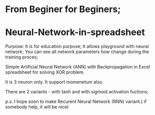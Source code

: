 # From Beginer for Beginers;

# Neural-Network-in-spreadsheet

Purpose:
It is for education purpose;
It allows playground with neural network;
You can see all network parameters how change during the training proces;

Simple Artificial Neural Network (ANN) with Backpropagation in Excel spreadsheet for solving XOR problem.

It is 3 neuron only.
It support momenetum also.

There are 2 variants - with tanh and with sigmoid activation fuctions;

p.s. I hope soon to make Recurent Neural Network (RNN) variant.( if somebody help, it will be nice)
